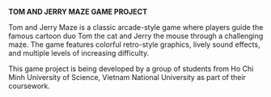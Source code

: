**TOM AND JERRY MAZE GAME PROJECT**

Tom and Jerry Maze is a classic arcade-style game where players guide the famous cartoon duo Tom the cat and Jerry the mouse through a challenging maze. The game features colorful retro-style graphics, lively sound effects, and multiple levels of increasing difficulty.

This game project is being developed by a group of students from Ho Chi Minh University of Science, Vietnam National University as part of their coursework.
